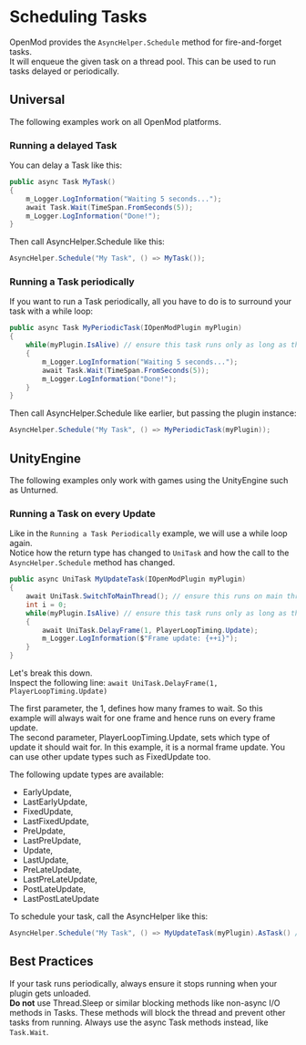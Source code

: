 # Scheduling Tasks
OpenMod provides the `AsyncHelper.Schedule` method for fire-and-forget tasks.  
It will enqueue the given task on a thread pool. This can be used to run tasks delayed or periodically.  

## Universal
The following examples work on all OpenMod platforms.

### Running a delayed Task
You can delay a Task like this:

```c#
public async Task MyTask()
{
    m_Logger.LogInformation("Waiting 5 seconds...");
    await Task.Wait(TimeSpan.FromSeconds(5));
    m_Logger.LogInformation("Done!");
}
```
Then call AsyncHelper.Schedule like this:
```c#
AsyncHelper.Schedule("My Task", () => MyTask());
```

### Running a Task periodically
If you want to run a Task periodically, all you have to do is to surround your task with a while loop:

```c#
public async Task MyPeriodicTask(IOpenModPlugin myPlugin)
{
    while(myPlugin.IsAlive) // ensure this task runs only as long as the plugin is loaded 
    {
        m_Logger.LogInformation("Waiting 5 seconds...");
        await Task.Wait(TimeSpan.FromSeconds(5));
        m_Logger.LogInformation("Done!");
    }
}
```
Then call AsyncHelper.Schedule like earlier, but passing the plugin instance:
```c#
AsyncHelper.Schedule("My Task", () => MyPeriodicTask(myPlugin));
```

## UnityEngine
The following examples only work with games using the UnityEngine such as Unturned.

### Running a Task on every Update
Like in the `Running a Task Periodically` example, we will use a while loop again.  
Notice how the return type has changed to `UniTask` and how the call to the `AsyncHelper.Schedule` method has changed.

```c#
public async UniTask MyUpdateTask(IOpenModPlugin myPlugin)
{
    await UniTask.SwitchToMainThread(); // ensure this runs on main thread first.
    int i = 0;
    while(myPlugin.IsAlive) // ensure this task runs only as long as the plugin is loaded 
    {
        await UniTask.DelayFrame(1, PlayerLoopTiming.Update);
        m_Logger.LogInformation($"Frame update: {++i}");
    }
}
```

Let's break this down.  
Inspect the following line:
`await UniTask.DelayFrame(1, PlayerLoopTiming.Update)`  

The first parameter, the 1, defines how many frames to wait. So this example will always wait for one frame and hence runs on every frame update.  
The second parameter, PlayerLoopTiming.Update, sets which type of update it should wait for. In this example, it is a normal frame update. You can use other update types such as FixedUpdate too.

The following update types are available:

* EarlyUpdate,
* LastEarlyUpdate,
* FixedUpdate,
* LastFixedUpdate,
* PreUpdate,
* LastPreUpdate,
* Update,
* LastUpdate,
* PreLateUpdate,
* LastPreLateUpdate,
* PostLateUpdate,
* LastPostLateUpdate

To schedule your task, call the AsyncHelper like this: 
```c#
AsyncHelper.Schedule("My Task", () => MyUpdateTask(myPlugin).AsTask() /* for UniTask, you will have to use .AsTask() */);
```

## Best Practices
If your task runs periodically, always ensure it stops running when your plugin gets unloaded.   
**Do not** use Thread.Sleep or similar blocking methods like non-async I/O methods in Tasks. These methods will block the thread and prevent other tasks from running. Always use the async Task methods instead, like `Task.Wait`.
